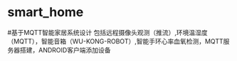 # smart_home
#基于MQTT智能家居系统设计 
包括远程摄像头观测（推流）,环境温湿度（MQTT），智能音箱（WU-KONG-ROBOT）,智能手环心率血氧检测，MQTT服务器搭建，ANDROID客户端添加设备
